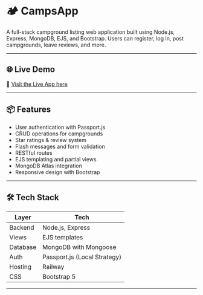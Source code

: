 # 🏕️ CampsApp

A full-stack campground listing web application built using Node.js, Express, MongoDB, EJS, and Bootstrap. Users can register, log in, post campgrounds, leave reviews, and more.


---

## 🌐 Live Demo

🚀 [Visit the Live App here](https://campsapp-production.up.railway.app/)


---


## 📦 Features

- User authentication with Passport.js
- CRUD operations for campgrounds
- Star ratings & review system
- Flash messages and form validation
- RESTful routes
- EJS templating and partial views
- MongoDB Atlas integration
- Responsive design with Bootstrap

---

## 🛠 Tech Stack

| Layer      | Tech                            |
|------------|---------------------------------|
| Backend    | Node.js, Express                |
| Views      | EJS templates                   |
| Database   | MongoDB with Mongoose           |
| Auth       | Passport.js (Local Strategy)    |
| Hosting    | Railway                         |
| CSS        | Bootstrap 5                     |

---



